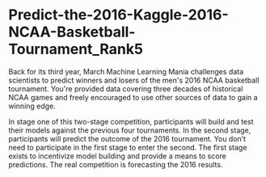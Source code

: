# Predict-the-2016-Kaggle-2016-NCAA-Basketball-Tournament_Rank5

Back for its third year, March Machine Learning Mania challenges data scientists to predict winners and losers of the men's 2016 NCAA basketball tournament. You're provided data covering three decades of historical NCAA games and freely encouraged to use other sources of data to gain a winning edge.

In stage one of this two-stage competition, participants will build and test their models against the previous four tournaments. In the second stage, participants will predict the outcome of the 2016 tournament. You don’t need to participate in the first stage to enter the second. The first stage exists to incentivize model building and provide a means to score predictions. The real competition is forecasting the 2016 results.
